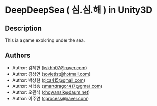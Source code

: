 # DeepDeepSea ( 심.심.해 ) in Unity3D

## Description

This ia a game exploring under the sea.

## Authors

- Author: 김혜현 ([kskhh07@naver.com](mailto:kskhh07@naver.com))
- Author: 김상연 ([sovietist@hotmail.com](mailto:sovietist@hotmail.com))
- Author: 박상현 ([pica415@gmail.com](mailto:pica415@gmail.com))
- Author: 서학용 ([smartdragon417@gmail.com](mailto:smartdragon417@gmail.com))
- Author: 오관식 ([ohgwansik@daum.net](mailto:ohgwansik@daum.net))
- Author: 이주연 ([dprocess@naver.com](mailto:dprocess@naver.com))
